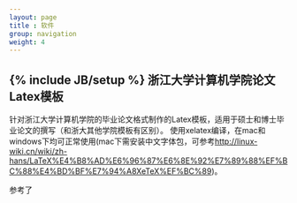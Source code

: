 ```yaml
---
layout: page
title : 软件
group: navigation
weight: 4
---
```

{% include JB/setup %}
浙江大学计算机学院论文Latex模板 
---
针对浙江大学计算机学院的毕业论文格式制作的Latex模板，适用于硕士和博士毕业论文的撰写（和浙大其他学院模板有区别）。
使用xelatex编译，在mac和windows下均可正常使用(mac下需安装中文字体包，可参考<http://linux-wiki.cn/wiki/zh-hans/LaTeX%E4%B8%AD%E6%96%87%E6%8E%92%E7%89%88%EF%BC%88%E4%BD%BF%E7%94%A8XeTeX%EF%BC%89>)。 </p>
参考了
